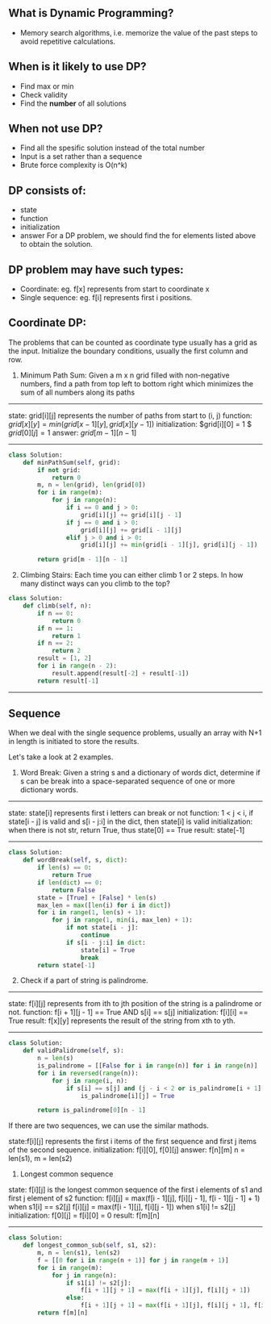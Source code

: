## What is Dynamic Programming?

- Memory search algorithms, i.e. memorize the value of the past steps to avoid repetitive calculations.


## When is it likely to use DP?
- Find max or min
- Check validity
- Find the **number** of all solutions


## When not use DP?
- Find all the spesific solution instead of the total number
- Input is a set rather than a sequence
- Brute force complexity is O(n^k)

## DP consists of:
- state
- function
- initialization
- answer
For a DP problem, we should find the for elements listed above to obtain the solution.

## DP problem may have such types:
- Coordinate: eg. f[x] represents from start to coordinate x
- Single sequence: eg. f[i] represents first i positions.


## Coordinate DP:
The problems that can be counted as coordinate type usually has a grid as the input.
Initialize the boundary conditions, usually the first column and row.

1. Minimum Path Sum: Given a m x n grid filled with non-negative numbers, find a path from top left to bottom right which minimizes the sum of all numbers along its paths

   

---
state: grid[i][j] represents the number of paths from start to (i, j)
function: $grid[x][y] = min(grid[x - 1][y], grid[x][y - 1])$
initialization: 	$grid[i][0] = 1 $
 					$grid[0][j] = 1$
answer: $grid[m - 1][n - 1]$


---


```python
class Solution:
	def minPathSum(self, grid):
		if not grid:
			return 0
		m, n = len(grid), len(grid[0])
		for i in range(m):
			for j in range(n):
				if i == 0 and j > 0:
					grid[i][j] += grid[i][j - 1]
				if j == 0 and i > 0:
					grid[i][j] += grid[i - 1][j]
				elif j > 0 and i > 0:
					grid[i][j] += min(grid[i - 1][j], grid[i][j - 1])

		return grid[m - 1][n - 1]
```

2. Climbing Stairs: Each time you can either climb 1 or 2 steps. In how many distinct ways can you climb to the top?

```python 
class Solution:
	def climb(self, n):
		if n == 0:
			return 0
		if n == 1:
			return 1
		if n == 2:
			return 2
		result = [1, 2]
		for i in range(n - 2):
			result.append(result[-2] + result[-1])
		return result[-1]
```

---

## Sequence
When we deal with the single sequence problems, usually an array with N+1 in length is initiated to store the results.

Let's take a look at 2 examples.

1. Word Break: Given a string s and a dictionary of words dict, determine if s can be break into a space-separated sequence of one or more dictionary words.

---

state: state[i] represents first i letters can break or not
function: 1 < j < i, if state[i - j] is valid and s[i - j:i] in the dict, then state[i] is valid
initialization: when there is not str, return True, thus state[0] == True
result: state[-1] 

---

```python
class Solution:
	def wordBreak(self, s, dict):
		if len(s) == 0:
			return True
		if len(dict) == 0:
			return False
		state = [True] + [False] * len(s)
		max_len = max([len(i) for i in dict])
		for i in range(1, len(s) + 1):
			for j in range(1, min(i, max_len) + 1):
				if not state[i - j]:
					continue
				if s[i - j:i] in dict:
					state[i] = True
					break
		return state[-1]
```

2. Check if a part of string is palindrome.

---

state: f[i][j] represents from ith to jth position of the string is a palindrome or not.
function: f[i + 1][j - 1] == True AND s[i] == s[j]
initialization: f[i][i] == True
result: f[x][y] represents the result of the string from xth to yth.

---

```python
class Solution:
	def validPalidrome(self, s):
		n = len(s)
		is_palindrome = [[False for i in range(n)] for i in range(n)]
		for i in reversed(range(n)):
			for j in range(i, n):
				if s[i] == s[j] and (j - i < 2 or is_palindrome[i + 1][j - 1]):
					is_palindrome[i][j] = True

		return is_palindrome[0][n - 1]

```

If there are two sequences, we can use the similar mathods. 

state:f[i][j] represents the first i items of the first sequence and first j items of the second sequence.
initialization: f[i][0], f[0][j]
answer: f[n][m]
n = len(s1), m = len(s2)

1. Longest common sequence

state: f[i][j] is the longest common sequence of the first i elements of s1 and first j element of s2
function: f[i][j] = max(f[i - 1][j], f[i][j - 1], f[i - 1][j - 1] + 1) when s1[i] == s2[j]
f[i][j] = max(f[i - 1][j], f[i][j - 1]) when s1[i] != s2[j]
initialization: f[0][j] = f[i][0] = 0
result: f[m][n]

---

```python
class Solution:
	def longest_common_sub(self, s1, s2):
		m, n = len(s1), len(s2)
		f = [[0 for i in range(n + 1)] for j in range(m + 1)]
		for i in range(m):
			for j in range(n):
				if s1[i] != s2[j]:
					f[i + 1][j + 1] = max(f[i + 1][j], f[i][j + 1])
				else:
					f[i + 1][j + 1] = max(f[i + 1][j], f[i][j + 1], f[i][j] + 1)
		return f[m][n]
```


